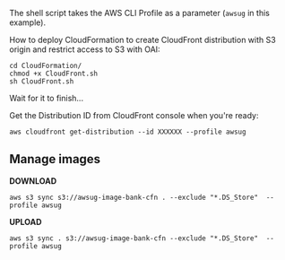 The shell script takes the AWS CLI Profile as a parameter (`awsug` in this example).

How to deploy CloudFormation to create CloudFront distribution with S3 origin and restrict access to S3 with OAI:
```
cd CloudFormation/
chmod +x CloudFront.sh
sh CloudFront.sh
```

Wait for it to finish...

Get the Distribution ID from CloudFront console when you're ready:

```
aws cloudfront get-distribution --id XXXXXX --profile awsug
```

## Manage images

**DOWNLOAD**
```
aws s3 sync s3://awsug-image-bank-cfn . --exclude "*.DS_Store"  --profile awsug
```

**UPLOAD**
```
aws s3 sync . s3://awsug-image-bank-cfn --exclude "*.DS_Store"  --profile awsug
```
